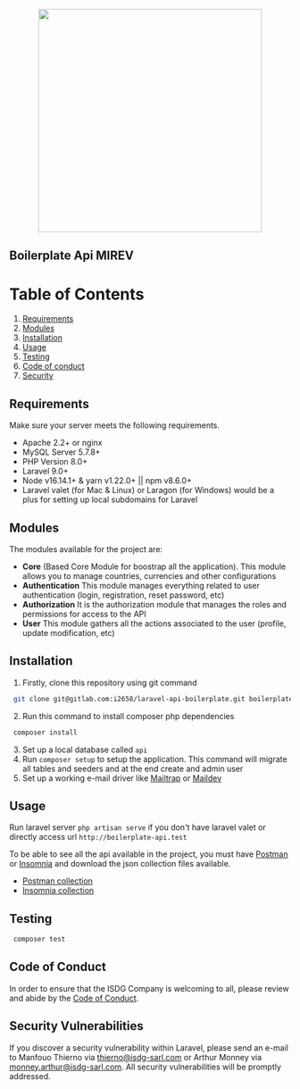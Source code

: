 <p align="center"><a href="https://laravel.com" target="_blank"><img src="https://raw.githubusercontent.com/laravel/art/master/logo-lockup/5%20SVG/2%20CMYK/1%20Full%20Color/laravel-logolockup-cmyk-red.svg" width="400"></a></p>


## Boilerplate Api MIREV

# Table of Contents

1. [Requirements](#requirements)
2. [Modules](#modules)
3. [Installation](#installation)
4. [Usage](#usage)
5. [Testing](#testing)
6. [Code of conduct](#code-of-conduct)
7. [Security](#security-vulnerabilities)

## Requirements
Make sure your server meets the following requirements.

-   Apache 2.2+ or nginx
-   MySQL Server 5.7.8+
-   PHP Version 8.0+
-   Laravel 9.0+
-   Node v16.14.1+ & yarn v1.22.0+ || npm v8.6.0+
-   Laravel valet (for Mac & Linux) or Laragon (for Windows) would be a plus for setting up local subdomains for Laravel

## Modules
The modules available for the project are:
- **Core** (Based Core Module for boostrap all the application). This module allows you to manage countries, currencies and other configurations
- **Authentication** This module manages everything related to user authentication (login, registration, reset password, etc)
- **Authorization** It is the authorization module that manages the roles and permissions for access to the API
- **User** This module gathers all the actions associated to the user (profile, update modification, etc)

## Installation
1. Firstly, clone this repository using git command
``` bash  
 git clone git@gitlab.com:i2658/laravel-api-boilerplate.git boilerplate-api
```
2. Run this command to install composer php dependencies
```bash
 composer install
```
3. Set up a local database called `api`
4. Run `composer setup` to setup the application. This command will migrate all tables and seeders and at the end create and admin user
5. Set up a working e-mail driver like [Mailtrap](https://mailtrap.io/) or [Maildev](https://maildev.github.io/maildev/)

## Usage
Run laravel server `php artisan serve` if you don't have laravel valet or directly access url `http://boilerplate-api.test`

To be able to see all the api available in the project, you must have [Postman](https://www.postman.com/) or [Insomnia](https://insomnia.rest/) and download the json collection files available.
- [Postman collection](/.collections/postman.json)
- [Insomnia collection](/.collections/insomnia.json)

## Testing
```bash
 composer test
```

## Code of Conduct

In order to ensure that the ISDG Company is welcoming to all, please review and abide by the [Code of Conduct](https://laravel.com/docs/contributions#code-of-conduct).

## Security Vulnerabilities

If you discover a security vulnerability within Laravel, please send an e-mail to Manfouo Thierno via [thierno@isdg-sarl.com](mailto:thierno@isdg-sarl.com) or Arthur Monney via [monney.arthur@isdg-sarl.com](mailto:monney.arthur@isdg-sarl.com). All security vulnerabilities will be promptly addressed.
